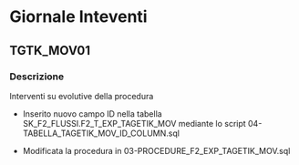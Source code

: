 Giornale Inteventi
==================

TGTK_MOV01
----------

### Descrizione

Interventi su evolutive della procedura

-   Inserito nuovo campo ID nella tabella SK_F2_FLUSSI.F2_T_EXP_TAGETIK_MOV
    mediante lo script 04-TABELLA_TAGETIK_MOV_ID_COLUMN.sql

-   Modificata la procedura in 03-PROCEDURE_F2_EXP_TAGETIK_MOV.sql
